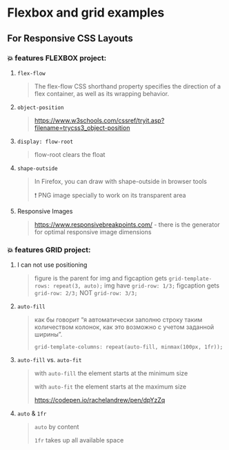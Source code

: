 # Flexbox and grid examples
## For Responsive CSS Layouts

### :boom: features FLEXBOX project:
1. `flex-flow `
   > The flex-flow CSS shorthand property specifies the direction of a flex container, as well as its wrapping behavior.
2. `object-position`
   > https://www.w3schools.com/cssref/tryit.asp?filename=trycss3_object-position
3. `display: flow-root` 
   > flow-root clears the float 
4. `shape-outside`
   > In Firefox, you can draw with shape-outside in browser tools 
   >
   > :exclamation: PNG image specially to work on its transparent area
5. Responsive Images
   > https://www.responsivebreakpoints.com/  -  there is the generator for optimal responsive image dimensions
### :boom: features GRID project:
1. I can not use positioning
   > figure is the parent for img and figcaption gets `grid-template-rows: repeat(3, auto);`
   >img have `grid-row: 1/3;`
   > figcaption gets `grid-row: 2/3;` NOT `grid-row: 3/3;`
2. `auto-fill` 
   > как бы говорит “я автоматически заполню строку таким количеством колонок, как это возможно с учетом заданной ширины”.
   >
   >`grid-template-columns: repeat(auto-fill, minmax(100px, 1fr));`
3. `auto-fill` vs. `auto-fit`
   > with `auto-fill` the element starts at the minimum size
   >
   >with `auto-fit` the element starts at the maximum size
   >
   >https://codepen.io/rachelandrew/pen/dpYzZq
4. `auto` & `1fr`
   > `auto` by content
   >
   >`1fr` takes up all available space